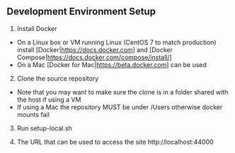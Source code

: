 Development Environment Setup
-----------------------------

1. Install Docker
  - On a Linux box or VM running Linux (CentOS 7 to match production) install [Docker|https://docs.docker.com] and [Docker Compose|https://docs.docker.com/compose/install/]
  - On a Mac [Docker for Mac|https://beta.docker.com] can be used

2. Clone the source repository
  - Note that you may want to make sure the clone is in a folder shared with the host if using a VM 
  - If using a Mac the repository MUST be under /Users otherwise docker mounts fail

3. Run setup-local.sh

4. The URL that can be used to access the site http://localhost:44000



